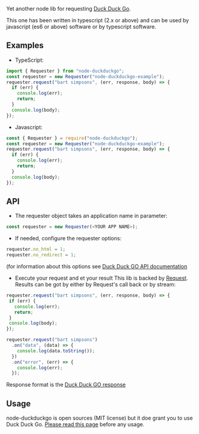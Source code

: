 Yet another node lib for requesting [Duck Duck Go](https://duckduckgo.com/).

This one has been written in typescript (2.x or above) and can be used by javascript (es6 or above) software or by typescript software.

## Examples
* TypeScript:
```javascript
import { Requester } from "node-duckduckgo";
const requester = new Requester("node-duckduckgo-example");
requester.request("bart simpsons", (err, response, body) => {
  if (err) {
    console.log(err);
    return;
  }
  console.log(body);
});
```
* Javascript:
```javascript
const { Requester } = require("node-duckduckgo");
const requester = new Requester("node-duckduckgo-example");
requester.request("bart simpsons", (err, response, body) => {
  if (err) {
    console.log(err);
    return;
  }
  console.log(body);
});
```

## API
* The requester object takes an application name in parameter:
```javascript
const requester = new Requester(<YOUR APP NAME>);
```

* If needed, configure the requester options:
```javascript
requester.no_html = 1;
requester.no_redirect = 1;
```
(for information about this options see [Duck Duck GO API documentation](https://api.duckduckgo.com/api)

* Execute your request and et your result
This lib is backed by [Request](https://www.npmjs.com/package/request). Results can be got by either by Request's call back or by stream:
 ```javascript
requester.request("bart simpsons", (err, response, body) => {
  if (err) {
    console.log(err);
    return;
  }
  console.log(body);
});
```
```javascript
requester.request("bart simpsons")
  .on("data", (data) => {
    console.log(data.toString());
  })
  .on("error", (err) => {
    console.log(err);
  });
```
Response format is the [Duck Duck GO response](https://api.duckduckgo.com/api)

## Usage
node-duckduckgo is open sources (MIT license) but it doe grant you to use Duck Duck Go. [Please read this page](https://api.duckduckgo.com/api) before any usage.
